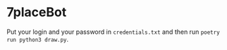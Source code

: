 # 7placeBot

Put your login and your password in ``credentials.txt`` and then run ``poetry run python3 draw.py``.